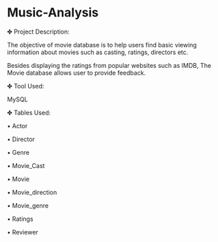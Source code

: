 # Music-Analysis

✤ Project Description:

The objective of movie database is to help users find basic viewing information about movies such as casting, ratings, directors etc.

Besides displaying the ratings from popular websites such as IMDB, The Movie database allows user to provide feedback.

✤ Tool Used:

MySQL

✤ Tables Used:

• Actor

• Director

• Genre

• Movie_Cast

• Movie

• Movie_direction

• Movie_genre

• Ratings

• Reviewer
